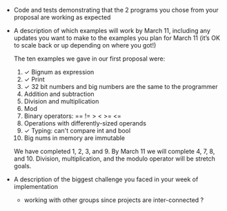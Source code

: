 * Code and tests demonstrating that the 2 programs you chose from your proposal are working as expected


* A description of which examples will work by March 11, including any updates you want to make to the examples you plan for March 11 (it’s OK to scale back or up depending on where you got!)
    
  The ten examples we gave in our first proposal were:
    
    1. ✓ Bignum as expression
    2. ✓ Print
    3. ✓ 32 bit numbers and big numbers are the same to the programmer
    4. Addition and subtraction
    5. Division and multiplication
    6. Mod 
    7. Binary operators: == != > < >= <=
    8. Operations with differently-sized operands
    9. ✓ Typing: can't compare int and bool
    10. Big nums in memory are immutable

  We have completed 1, 2, 3, and 9. By March 11 we will complete 4, 7, 8, and 10. Division, multiplication, and the modulo operator will be stretch goals.

* A description of the biggest challenge you faced in your week of implementation

  - working with other groups since projects are inter-connected ?

  
